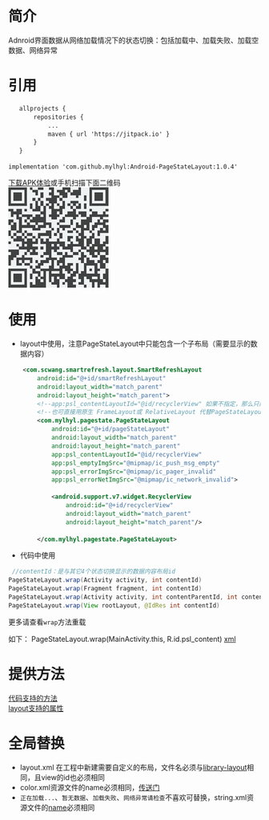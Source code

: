 # 简介
Adnroid界面数据从网络加载情况下的状态切换：包括加载中、加载失败、加载空数据、网络异常

# 引用
 ```xml
	allprojects {
		repositories {
			...
			maven { url 'https://jitpack.io' }
		}
	}
```

 `implementation 'com.github.mylhyl:Android-PageStateLayout:1.0.4'`

 [下载APK体验](https://fir.im/vnqd)或手机扫描下面二维码  
 <img src="preview/qrdown.png"/>

# 使用
* layout中使用，注意PageStateLayout中只能包含一个子布局（需要显示的数据内容）
```xml
    <com.scwang.smartrefresh.layout.SmartRefreshLayout
        android:id="@+id/smartRefreshLayout"
        android:layout_width="match_parent"
        android:layout_height="match_parent">
        <!--app:psl_contentLayoutId="@id/recyclerView" 如果不指定，那么只能包含一个子视图-->
        <!--也可直接用原生 FrameLayout或 RelativeLayout 代替PageStateLayout，代码中则使有用 PageStateLayout.wrap(activity,int,int)-->
        <com.mylhyl.pagestate.PageStateLayout
            android:id="@+id/pageStateLayout"
            android:layout_width="match_parent"
            android:layout_height="match_parent"
            app:psl_contentLayoutId="@id/recyclerView"
            app:psl_emptyImgSrc="@mipmap/ic_push_msg_empty"
            app:psl_errorImgSrc="@mipmap/ic_pager_invalid"
            app:psl_errorNetImgSrc="@mipmap/ic_network_invalid">

            <android.support.v7.widget.RecyclerView
                android:id="@+id/recyclerView"
                android:layout_width="match_parent"
                android:layout_height="match_parent"/>

        </com.mylhyl.pagestate.PageStateLayout>
```
* 代码中使用
```java
 //contentId：是与其它4个状态切换显示的数据内容布局id
PageStateLayout.wrap(Activity activity, int contentId)
PageStateLayout.wrap(Fragment fragment, int contentId)
PageStateLayout.wrap(Activity activity, int contentParentId, int contentId)
PageStateLayout.wrap(View rootLayout, @IdRes int contentId)
```
更多请查看`wrap`方法重载

如下：
PageStateLayout.wrap(MainActivity.this, R.id.psl_content)
[xml](https://github.com/mylhyl/Android-PageStateLayout/blob/v1/app/src/main/res/layout/activity_detail_no_action_bar.xml)


# 提供方法
[代码支持的方法](https://github.com/mylhyl/Android-PageStateLayout/blob/master/library/src/main/java/com/mylhyl/pagestate/PageState.java)  
[layout支持的属性](https://github.com/mylhyl/Android-PageStateLayout/blob/master/library/src/main/res/values/library_psl_attrs.xml)

# 全局替换
* layout.xml 在工程中新建需要自定义的布局，文件名必须与[library-layout](https://github.com/mylhyl/Android-PageStateLayout/tree/master/library/src/main/res/layout)相同，且view的id也必须相同  
* color.xml资源文件的name必须相同，[传送门](https://github.com/mylhyl/Android-PageStateLayout/blob/master/library/src/main/res/values/library_psl_colors.xml)  
* `正在加载...`、`暂无数据`、`加载失败`、`网络异常请检查`不喜欢可替换，string.xml资源文件的[name](https://github.com/mylhyl/Android-PageStateLayout/blob/master/library/src/main/res/values/library_psl_strings.xml)必须相同
